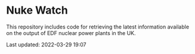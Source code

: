 # Nuke Watch

This repository includes code for retrieving the latest information available on the output of EDF nuclear power plants in the UK.

Last updated: 2022-03-29 19:07